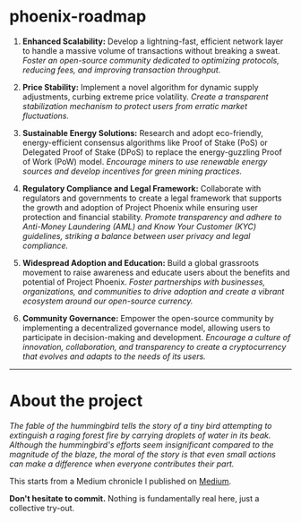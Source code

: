 # phoenix-roadmap

1. **Enhanced Scalability:**
Develop a lightning-fast, efficient network layer to handle a massive volume of transactions without breaking a sweat.
_Foster an open-source community dedicated to optimizing protocols, reducing fees, and improving transaction throughput._

2. **Price Stability:**
Implement a novel algorithm for dynamic supply adjustments, curbing extreme price volatility.
_Create a transparent stabilization mechanism to protect users from erratic market fluctuations._

3. **Sustainable Energy Solutions:**
Research and adopt eco-friendly, energy-efficient consensus algorithms like Proof of Stake (PoS) or Delegated Proof of Stake (DPoS) to replace the energy-guzzling Proof of Work (PoW) model.
_Encourage miners to use renewable energy sources and develop incentives for green mining practices._

4. **Regulatory Compliance and Legal Framework:**
Collaborate with regulators and governments to create a legal framework that supports the growth and adoption of Project Phoenix while ensuring user protection and financial stability.
_Promote transparency and adhere to Anti-Money Laundering (AML) and Know Your Customer (KYC) guidelines, striking a balance between user privacy and legal compliance._

5. **Widespread Adoption and Education:**
Build a global grassroots movement to raise awareness and educate users about the benefits and potential of Project Phoenix.
_Foster partnerships with businesses, organizations, and communities to drive adoption and create a vibrant ecosystem around our open-source currency._

6. **Community Governance:**
Empower the open-source community by implementing a decentralized governance model, allowing users to participate in decision-making and development.
_Encourage a culture of innovation, collaboration, and transparency to create a cryptocurrency that evolves and adapts to the needs of its users._

---

# About the project

_The fable of the hummingbird tells the story of a tiny bird attempting to extinguish a raging forest fire by carrying droplets of water in its beak. Although the hummingbird's efforts seem insignificant compared to the magnitude of the blaze, the moral of the story is that even small actions can make a difference when everyone contributes their part._

This starts from a Medium chronicle I published on [Medium](https://medium.com/@l3dlp/about-unicoin-and-gnu-c572153ec67a).

**Don't hesitate to commit.**
Nothing is fundamentally real here, just a collective try-out.
